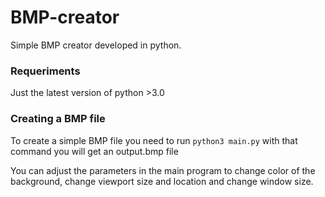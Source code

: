 # BMP-creator
Simple BMP creator developed in python.


### Requeriments

Just the latest version of python >3.0


### Creating a BMP file
To create a simple BMP file you need to run 
```python3 main.py```
with that command you will get an output.bmp file

You can adjust the parameters in the main program to change color of the background, change viewport size and location and change window size.